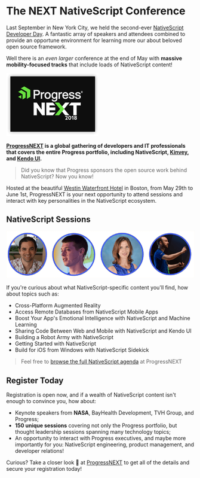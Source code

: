 # The NEXT NativeScript Conference

Last September in New York City, we held the second-ever [NativeScript Developer Day](http://developerday.nativescript.org/). A fantastic array of speakers and attendees combined to provide an opportune environment for learning more our about beloved open source framework.

Well there is an *even larger* conference at the end of May with **massive mobility-focused tracks** that include loads of NativeScript content!

![progress next logo](progress-next-logo.png)

**[ProgressNEXT](https://www.progress.com/next) is a global gathering of developers and IT professionals that covers the entire Progress portfolio, including NativeScript, [Kinvey](https://www.kinvey.com/), and [Kendo UI](https://www.telerik.com/kendo-ui).**

> Did you know that Progress sponsors the open source work behind NativeScript? Now you know!

Hosted at the beautiful [Westin Waterfront Hotel](https://aws.passkey.com/go/ProgressSoftware2018) in Boston, from May 29th to June 1st, ProgressNEXT is your next opportunity to attend sessions and interact with key personalities in the NativeScript ecosystem.

## NativeScript Sessions

![nativescript speakers](speakers.png)

If you're curious about what NativeScript-specific content you'll find, how about topics such as:

- Cross-Platform Augmented Reality
- Access Remote Databases from NativeScript Mobile Apps
- Boost Your App's Emotional Intelligence with NativeScript and Machine Learning
- Sharing Code Between Web and Mobile with NativeScript and Kendo UI
- Building a Robot Army with NativeScript
- Getting Started with NativeScript
- Build for iOS from Windows with NativeScript Sidekick

> Feel free to [browse the full NativeScript agenda](https://www.progress.com/next/agenda#filters-nativescript) at ProgressNEXT

## Register Today

Registration is open now, and if a wealth of NativeScript content isn't enough to convince you, how about:

- Keynote speakers from **NASA**, BayHealth Development, TVH Group, and Progress;
- **150 unique sessions** covering not only the Progress portfolio, but thought leadership sessions spanning many technology topics;
- An opportunity to interact with Progress executives, and maybe more importantly for you: NativeScript engineering, product management, and developer relations!

Curious? Take a closer look 🧐 at [ProgressNEXT](https://www.progress.com/next) to get all of the details and secure your registration today!